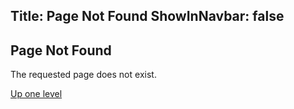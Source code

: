 Title: Page Not Found
ShowInNavbar: false
---
## Page Not Found
The requested page does not exist.


<div class="button-link">
    <a href="../">Up one level</a>
</div>
